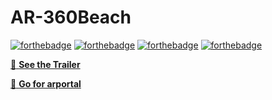 # AR-360Beach
[![forthebadge](https://forthebadge.com/images/badges/built-by-developers.svg)](https://forthebadge.com)
[![forthebadge](https://forthebadge.com/images/badges/built-with-love.svg)](https://forthebadge.com)
[![forthebadge](https://forthebadge.com/images/badges/uses-git.svg)](https://forthebadge.com)
[![forthebadge](https://forthebadge.com/images/badges/makes-people-smile.svg)](https://forthebadge.com)


[:movie_camera: **See the Trailer**](https://drive.google.com/file/d/1dBxZjm0ikynWoKGjKMsvymKaF4yjGXIs/view?usp=sharing)

[:movie_camera: **Go for arportal**](https://github.com/purnima143/AR-Portal)
